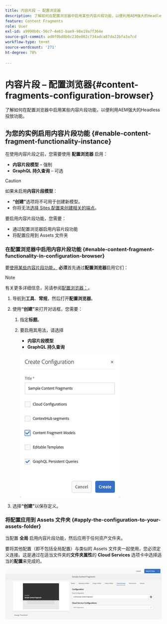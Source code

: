 ```yaml
---
title: 内容片段 – 配置浏览器
description: 了解如何在配置浏览器中启用某些内容片段功能，以便利用AEM强大的Headless投放功能。
feature: Content Fragments
role: User
exl-id: a9990b0c-56c7-4e61-bae9-98e19a7f364e
source-git-commit: ad0f0bd8b0c230e002c734adca87da22bfa3a7cd
workflow-type: tm+mt
source-wordcount: '271'
ht-degree: 78%

---
```


# 内容片段 – 配置浏览器{#content-fragments-configuration-browser}

了解如何在配置浏览器中启用某些内容片段功能，以便利用AEM强大的Headless投放功能。

## 为您的实例启用内容片段功能 {#enable-content-fragment-functionality-instance}

在使用内容片段之前，您需要使用 **配置浏览器** 启用：

* **内容片段模型** – 强制
* **GraphQL 持久查询** – 可选

>[!CAUTION]
>
>如果未启用&#x200B;**内容片段模型**：
>
>* **“创建”**&#x200B;选项将不可用于创建新模型。
>* 你将无法[选择 Sites 配置来创建相关的端点](/help/sites-developing/headless/graphql-api/graphql-endpoint.md#enabling-graphql-endpoint)。


要启用内容片段功能，您需要：

* 通过配置浏览器启用内容片段功能
* 将配置应用到 Assets 文件夹

### 在配置浏览器中启用内容片段功能 {#enable-content-fragment-functionality-in-configuration-browser}

要[使用某些内容片段功能，](#creating-a-content-fragment-model) **必须**&#x200B;首先通过&#x200B;**配置浏览器**&#x200B;启用它们：

>[!NOTE]
>
>有关更多详细信息，另请参阅[配置浏览器：](/help/sites-administering/configurations.md#using-configuration-browser)。

1. 导航到&#x200B;**工具**、**常规**，然后打开&#x200B;**配置浏览器**。

1. 使用&#x200B;**“创建”**&#x200B;来打开对话框，您需要：

   1. 指定&#x200B;**标题**。
   1. 要启用其用法，请选择
      * **内容片段模型**
      * **GraphQL 持久查询**

      ![定义配置](assets/cfm-conf-01.png)


1. 选择&#x200B;**“创建”**&#x200B;以保存定义。

<!-- 1. Select the location appropriate to your website. -->

### 将配置应用到 Assets 文件夹 {#apply-the-configuration-to-your-assets-folder}

当配置 **全局** 启用内容片段功能，然后应用于任何资产文件夹。

要将其他配置（即不包括全局配置）与类似的 Assets 文件夹一起使用，您必须定义连接。这是通过在适当文件夹的&#x200B;**文件夹属性**&#x200B;的 **Cloud Services** 选项卡中选择适当的&#x200B;**配置**&#x200B;来完成的。

![应用配置](assets/cfm-conf-02.png)

